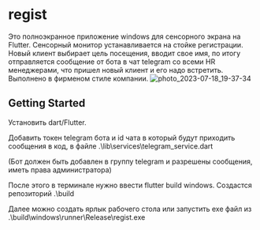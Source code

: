 # regist

Это полноэкранное приложение windows для сенсорного экрана на Flutter. Сенсорный монитор устанавливается на стойке регистрации. Новый клиент выбирает цель посещения, вводит свое имя, по итогу отправляется сообщение от бота в чат telegram со всеми HR менеджерами, что пришел новый клиент и его надо встретить. Выполнено в фирменом стиле компании.
![photo_2023-07-18_19-37-34](https://github.com/mottiya/regist/assets/113792589/96a0dd82-3990-47ab-8976-b614fa09e705)

## Getting Started

Установить dart/Flutter.

Добавить токен telegram бота и id чата в который будут приходить сообщения в код, в файле .\lib\services\telegram_service.dart

(Бот должен быть добавлен в группу telegram и разрешены сообщения, иметь права администратора)

После этого в терминале нужно ввести flutter build windows. Создастся репозиторий .\build

Далее можно создать ярлык рабочего стола или запустить exe файл из .\build\windows\runner\Release\regist.exe
